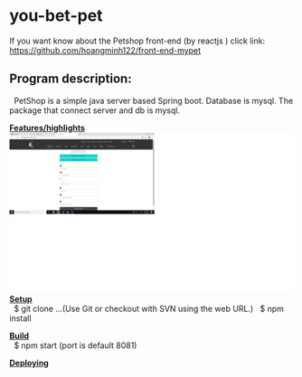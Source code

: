 # you-bet-pet
If you want know about the Petshop front-end (by reactjs )
click link:
https://github.com/hoangminh122/front-end-mypet

<h2><b>Program description:</b></h2>

 &nbsp; PetShop is a simple java server based Spring boot. Database is mysql. The package that connect server and db is mysql.

<b><u>Features/highlights
 ![alt text](https://raw.githubusercontent.com/hoangminh122/you-bet-pet/master/pet1.png)
 </u></b><br/>
<b><u>Setup</u></b><br/>
 &nbsp; $ git clone ...(Use Git or checkout with SVN using the web URL.)
 &nbsp; $ npm install

<b><u>Build</u></b><br/>
 &nbsp; $ npm start (port is default 8081)

<b><u>Deploying</u></b><br/>
